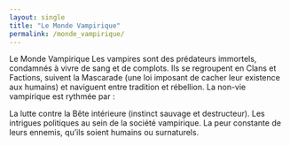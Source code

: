 ```yaml
---
layout: single
title: "Le Monde Vampirique"
permalink: /monde_vampirique/
---
```


Le Monde Vampirique
Les vampires sont des prédateurs immortels, condamnés à vivre de sang et de complots.
Ils se regroupent en Clans et Factions, suivent la Mascarade (une loi imposant de cacher leur existence aux humains) et naviguent entre tradition et rébellion.
La non-vie vampirique est rythmée par :

La lutte contre la Bête intérieure (instinct sauvage et destructeur).
Les intrigues politiques au sein de la société vampirique.
La peur constante de leurs ennemis, qu’ils soient humains ou surnaturels.
